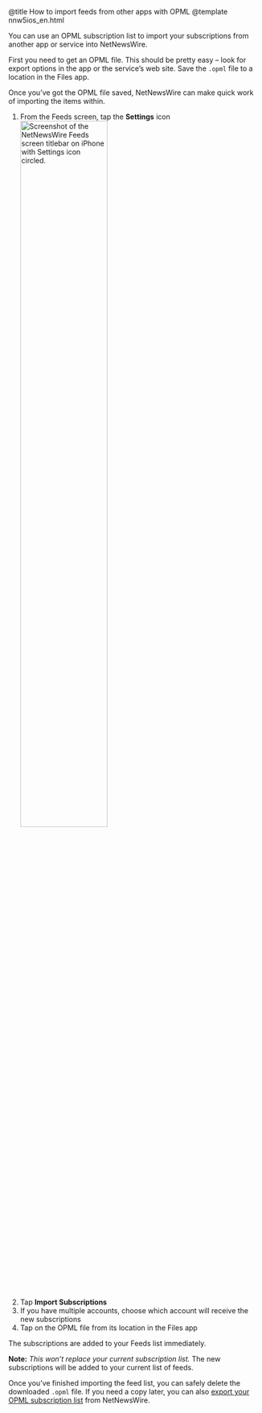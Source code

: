 @title How to import feeds from other apps with OPML
@template nnw5ios_en.html

You can use an OPML subscription list to import your subscriptions from another app or service into NetNewsWire.

First you need to get an OPML file. This should be pretty easy – look for export options in the app or the service’s web site. Save the `.opml` file to a location in the Files app.

Once you’ve got the OPML file saved, NetNewsWire can make quick work of importing the items within.

1. From the Feeds screen, tap the **Settings** icon
<img src="../../../images/ios-en-settings_icon.png"
     alt="Screenshot of the NetNewsWire Feeds screen titlebar on iPhone with Settings icon circled."
     class="centeredImage shadowedBox listImage"
     style="width: 60%;">
2. Tap **Import Subscriptions**
3. If you have multiple accounts, choose which account will receive the new subscriptions
4. Tap on the OPML file from its location in the Files app

The subscriptions are added to your Feeds list immediately.

**Note:** *This won’t replace your current subscription list.* The new subscriptions will be added to your current list of feeds.

Once you’ve finished importing the feed list, you can safely delete the downloaded `.opml` file. If you need a copy later, you can also [export your OPML subscription list](export-opml) from NetNewsWire.